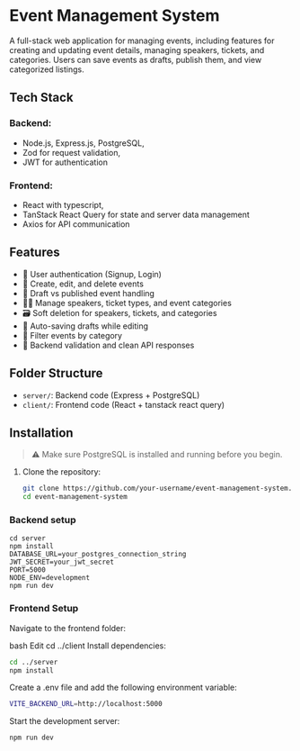 # Event Management System

A full-stack web application for managing events, including features for creating and updating event details, managing speakers, tickets, and categories. Users can save events as drafts, publish them, and view categorized listings.

## Tech Stack

### **Backend**: 
- Node.js, Express.js, PostgreSQL,
- Zod for request validation,
- JWT for authentication
### **Frontend**:
- React with typescript,
- TanStack React Query for state and server data management
- Axios for API communication


## Features

- 🔐 User authentication (Signup, Login)
- 📝 Create, edit, and delete events
- 🧾 Draft vs published event handling
- 🧑‍🏫 Manage speakers, ticket types, and event categories
- 🗃️ Soft deletion for speakers, tickets, and categories
- 💾 Auto-saving drafts while editing
- 📂 Filter events by category
- 🧪 Backend validation and clean API responses

## Folder Structure

- `server/`: Backend code (Express + PostgreSQL)
- `client/`: Frontend code (React + tanstack react query)

## Installation

> ⚠️ Make sure PostgreSQL is installed and running before you begin.

1. Clone the repository:

   ```bash
   git clone https://github.com/your-username/event-management-system.git
   cd event-management-system
### Backend setup 
    cd server
    npm install
    DATABASE_URL=your_postgres_connection_string
    JWT_SECRET=your_jwt_secret
    PORT=5000
    NODE_ENV=development
    npm run dev
    
### Frontend Setup

  Navigate to the frontend folder:

bash
Edit
cd ../client
Install dependencies:

```bash
cd ../server
npm install
```

Create a .env file and add the following environment variable:

```bash
VITE_BACKEND_URL=http://localhost:5000
```
Start the development server:

```bash
npm run dev
